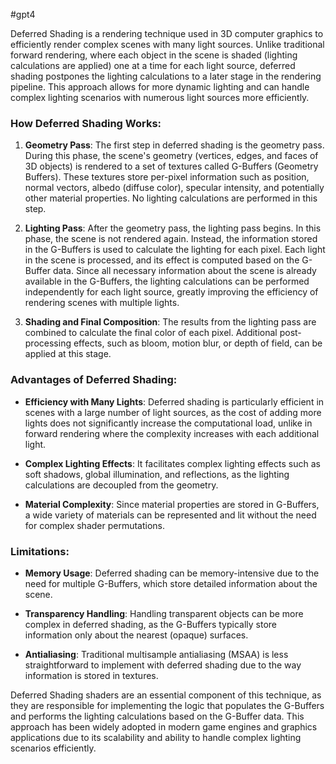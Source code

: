 

#gpt4 

Deferred Shading is a rendering technique used in 3D computer graphics to efficiently render complex scenes with many light sources. Unlike traditional forward rendering, where each object in the scene is shaded (lighting calculations are applied) one at a time for each light source, deferred shading postpones the lighting calculations to a later stage in the rendering pipeline. This approach allows for more dynamic lighting and can handle complex lighting scenarios with numerous light sources more efficiently.

### How Deferred Shading Works:

1. **Geometry Pass**: The first step in deferred shading is the geometry pass. During this phase, the scene's geometry (vertices, edges, and faces of 3D objects) is rendered to a set of textures called G-Buffers (Geometry Buffers). These textures store per-pixel information such as position, normal vectors, albedo (diffuse color), specular intensity, and potentially other material properties. No lighting calculations are performed in this step.

2. **Lighting Pass**: After the geometry pass, the lighting pass begins. In this phase, the scene is not rendered again. Instead, the information stored in the G-Buffers is used to calculate the lighting for each pixel. Each light in the scene is processed, and its effect is computed based on the G-Buffer data. Since all necessary information about the scene is already available in the G-Buffers, the lighting calculations can be performed independently for each light source, greatly improving the efficiency of rendering scenes with multiple lights.

3. **Shading and Final Composition**: The results from the lighting pass are combined to calculate the final color of each pixel. Additional post-processing effects, such as bloom, motion blur, or depth of field, can be applied at this stage.

### Advantages of Deferred Shading:

- **Efficiency with Many Lights**: Deferred shading is particularly efficient in scenes with a large number of light sources, as the cost of adding more lights does not significantly increase the computational load, unlike in forward rendering where the complexity increases with each additional light.

- **Complex Lighting Effects**: It facilitates complex lighting effects such as soft shadows, global illumination, and reflections, as the lighting calculations are decoupled from the geometry.

- **Material Complexity**: Since material properties are stored in G-Buffers, a wide variety of materials can be represented and lit without the need for complex shader permutations.

### Limitations:

- **Memory Usage**: Deferred shading can be memory-intensive due to the need for multiple G-Buffers, which store detailed information about the scene.

- **Transparency Handling**: Handling transparent objects can be more complex in deferred shading, as the G-Buffers typically store information only about the nearest (opaque) surfaces.

- **Antialiasing**: Traditional multisample antialiasing (MSAA) is less straightforward to implement with deferred shading due to the way information is stored in textures.

Deferred Shading shaders are an essential component of this technique, as they are responsible for implementing the logic that populates the G-Buffers and performs the lighting calculations based on the G-Buffer data. This approach has been widely adopted in modern game engines and graphics applications due to its scalability and ability to handle complex lighting scenarios efficiently.